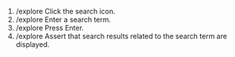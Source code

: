 1. /explore Click the search icon.
2. /explore Enter a search term.
3. /explore Press Enter.
4. /explore Assert that search results related to the search term are displayed.